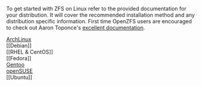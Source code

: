 To get started with ZFS on Linux refer to the provided documentation for your distribution.  It will cover the recommended installation method and any distribution specific information.  First time OpenZFS users are encouraged to check out Aaron Toponce's  [excellent documentation][docs].

[ArchLinux][arch]  
[[Debian]]  
[[RHEL & CentOS]]  
[[Fedora]]  
[Gentoo][gentoo]  
[openSUSE][opensuse]  
[[Ubuntu]]  

[arch]: https://wiki.archlinux.org/index.php/ZFS
[funtoo]: http://www.funtoo.org/ZFS_Fun
[gentoo]: https://wiki.gentoo.org/wiki/ZFS
[opensuse]: https://software.opensuse.org/package/zfs
[docs]: https://pthree.org/2012/04/17/install-zfs-on-debian-gnulinux/